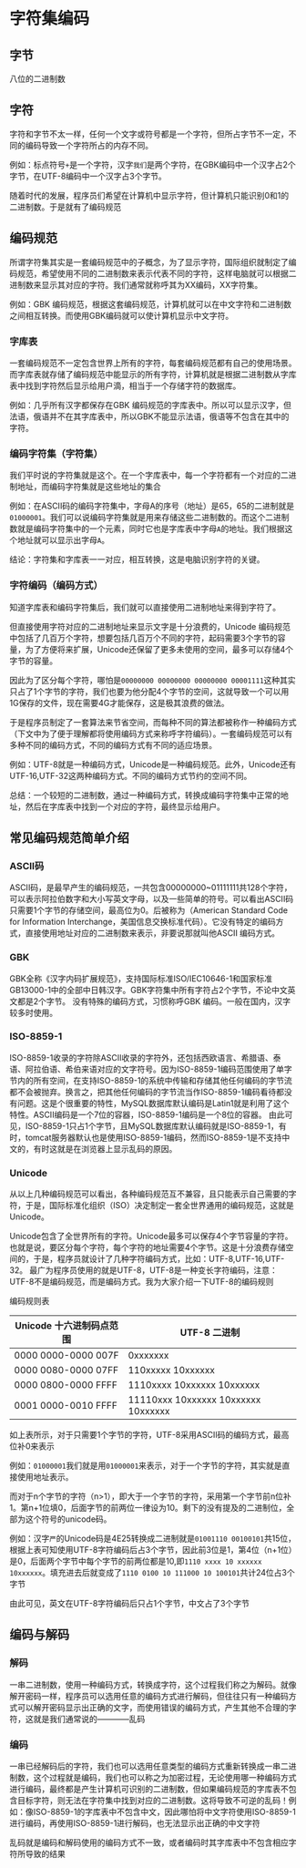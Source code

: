 # 字符集编码

## 字节

八位的二进制数

## 字符

字符和字节不太一样，任何一个文字或符号都是一个字符，但所占字节不一定，不同的编码导致一个字符所占的内存不同。

例如：标点符号`+`是一个字符，汉字`我们`是两个字符，在GBK编码中一个汉字占2个字节，在UTF-8编码中一个汉字占3个字节。

随着时代的发展，程序员们希望在计算机中显示字符，但计算机只能识别0和1的二进制数。于是就有了编码规范

## 编码规范

所谓字符集其实是一套编码规范中的子概念，为了显示字符，国际组织就制定了编码规范，希望使用不同的二进制数来表示代表不同的字符，这样电脑就可以根据二进制数来显示其对应的字符。我们通常就称呼其为XX编码，XX字符集。

例如：GBK 编码规范，根据这套编码规范，计算机就可以在中文字符和二进制数之间相互转换。而使用GBK编码就可以使计算机显示中文字符。

### 字库表

一套编码规范不一定包含世界上所有的字符，每套编码规范都有自己的使用场景。而字库表就存储了编码规范中能显示的所有字符，计算机就是根据二进制数从字库表中找到字符然后显示给用户滴，相当于一个存储字符的数据库。

例如：几乎所有汉字都保存在GBK 编码规范的字库表中。所以可以显示汉字，但法语，俄语并不在其字库表中，所以GBK不能显示法语，俄语等不包含在其中的字符。

### 编码字符集（字符集）

我们平时说的字符集就是这个。在一个字库表中，每一个字符都有一个对应的二进制地址，而编码字符集就是这些地址的集合

例如：在ASCII码的编码字符集中，字母A的序号（地址）是65，65的二进制就是`01000001`。我们可以说编码字符集就是用来存储这些二进制数的。而这个二进制数就是编码字符集中的一个元素，同时它也是字库表中字母`A`的地址。我们根据这个地址就可以显示出字母`A`。

结论：字符集和字库表一一对应，相互转换，这是电脑识别字符的关键。

### 字符编码（编码方式）

知道字库表和编码字符集后，我们就可以直接使用二进制地址来得到字符了。

但直接使用字符对应的二进制地址来显示文字是十分浪费的，Unicode 编码规范中包括了几百万个字符，想要包括几百万个不同的字符，起码需要3个字节的容量，为了方便将来扩展，Unicode还保留了更多未使用的空间，最多可以存储4个字节的容量。

因此为了区分每个字符，哪怕是`00000000 00000000 00000000 00001111`这种其实只占了1个字节的字符，我们也要为他分配4个字节的空间，这就导致一个可以用1G保存的文件，现在需要4G才能保存，这是极其浪费的做法。

于是程序员制定了一套算法来节省空间，而每种不同的算法都被称作一种编码方式（下文中为了便于理解都将使用编码方式来称呼字符编码）。一套编码规范可以有多种不同的编码方式，不同的编码方式有不同的适应场景。

例如：UTF-8就是一种编码方式，Unicode是一种编码规范。此外，Unicode还有UTF-16,UTF-32这两种编码方式。不同的编码方式节约的空间不同。

总结：一个较短的二进制数，通过一种编码方式，转换成编码字符集中正常的地址，然后在字库表中找到一个对应的字符，最终显示给用户。

## 常见编码规范简单介绍

### ASCII码

ASCII码，是最早产生的编码规范，一共包含00000000~01111111共128个字符，可以表示阿拉伯数字和大小写英文字母，以及一些简单的符号。可以看出ASCII码只需要1个字节的存储空间，最高位为0。后被称为（American Standard Code for Information Interchange，美国信息交换标准代码）。它没有特定的编码方式，直接使用地址对应的二进制数来表示，非要说那就叫他ASCII 编码方式。

### GBK

GBK全称《汉字内码扩展规范》，支持国际标准ISO/IEC10646-1和国家标准GB13000-1中的全部中日韩汉字。GBK字符集中所有字符占2个字节，不论中文英文都是2个字节。 没有特殊的编码方式，习惯称呼GBK 编码。一般在国内，汉字较多时使用。

### ISO-8859-1

ISO-8859-1收录的字符除ASCII收录的字符外，还包括西欧语言、希腊语、泰语、阿拉伯语、希伯来语对应的文字符号。因为ISO-8859-1编码范围使用了单字节内的所有空间，在支持ISO-8859-1的系统中传输和存储其他任何编码的字节流都不会被抛弃。换言之，把其他任何编码的字节流当作ISO-8859-1编码看待都没有问题。这是个很重要的特性，MySQL数据库默认编码是Latin1就是利用了这个特性。ASCII编码是一个7位的容器，ISO-8859-1编码是一个8位的容器。
由此可见，ISO-8859-1只占1个字节，且MySQL数据库默认编码就是ISO-8859-1，有时，tomcat服务器默认也是使用ISO-8859-1编码，然而ISO-8859-1是不支持中文的，有时这就是在浏览器上显示乱码的原因。

### Unicode

从以上几种编码规范可以看出，各种编码规范互不兼容，且只能表示自己需要的字符，于是，国际标准化组织（ISO）决定制定一套全世界通用的编码规范，这就是Unicode。

Unicode包含了全世界所有的字符。Unicode最多可以保存4个字节容量的字符。也就是说，要区分每个字符，每个字符的地址需要4个字节。这是十分浪费存储空间的，于是，程序员就设计了几种字符编码方式，比如：UTF-8,UTF-16,UTF-32。
最广为程序员使用的就是UTF-8，UTF-8是一种变长字符编码，注意：UTF-8不是编码规范，而是编码方式。我为大家介绍一下UTF-8的编码规则

编码规则表

| Unicode 十六进制码点范围 | UTF-8 二进制 |
| ---- | --- |
| 0000 0000-0000 007F | 0xxxxxxx |
| 0000 0080-0000 07FF | 110xxxxx 10xxxxxx |
| 0000 0800-0000 FFFF | 1110xxxx 10xxxxxx 10xxxxxx |
| 0001 0000-0010 FFFF | 11110xxx 10xxxxxx 10xxxxxx 10xxxxxx |

如上表所示，对于只需要1个字节的字符，UTF-8采用ASCII码的编码方式，最高位补0来表示

例如：`01000001`我们就是用`01000001`来表示，对于一个字节的字符，其实就是直接使用地址表示。

而对于n个字节的字符（n>1），即大于一个字节的字符，采用第一个字节前n位补1。第n+1位填0，后面字节的前两位一律设为10。剩下的没有提及的二进制位，全部为这个符号的unicode码。

例如：汉字`严`的Unicode码是4E25转换成二进制就是`01001110 00100101`共15位，根据上表可知使用UTF-8字符编码后占3个字节，因此前3位是1，第4位（n+1位）是0，后面两个字节中每个字节的前两位都是10,即`1110 xxxx 10 xxxxxx 10xxxxxx`。填充进去后就变成了`1110 0100 10 111000 10 100101`共计24位占3个字节

由此可见，英文在UTF-8字符编码后只占1个字节，中文占了3个字节

## 编码与解码

### 解码

一串二进制数，使用一种编码方式，转换成字符，这个过程我们称之为解码。就像解开密码一样，程序员可以选用任意的编码方式进行解码，但往往只有一种编码方式可以解开密码显示出正确的文字，而使用错误的编码方式，产生其他不合理的字符，这就是我们通常说的————乱码

### 编码

一串已经解码后的字符，我们也可以选用任意类型的编码方式重新转换成一串二进制数，这个过程就是编码，我们也可以称之为加密过程，无论使用哪一种编码方式进行编码，最终都是产生计算机可识别的二进制数，但如果编码规范的字库表不包含目标字符，则无法在字符集中找到对应的二进制数。这将导致不可逆的乱码！例如：像ISO-8859-1的字库表中不包含中文，因此哪怕将中文字符使用ISO-8859-1进行编码，再使用ISO-8859-1进行解码，也无法显示出正确的中文字符

乱码就是编码和解码使用的编码方式不一致，或者编码时其字库表中不包含相应字符所导致的结果
